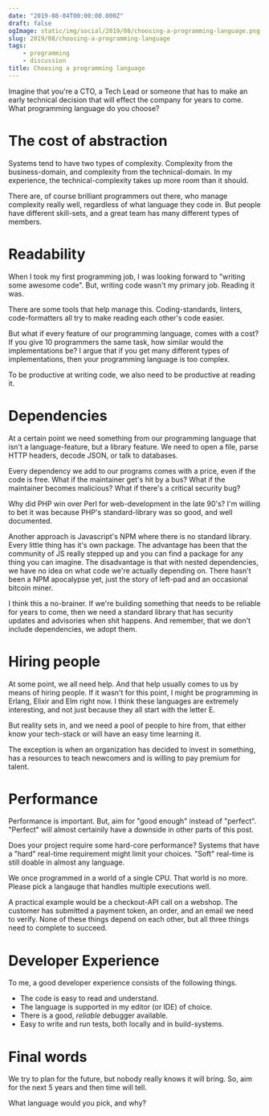 ```yaml
---
date: "2019-08-04T00:00:00.000Z"
draft: false
ogImage: static/img/social/2019/08/choosing-a-programming-language.png
slug: 2019/08/choosing-a-programming-language
tags:
    - programming
    - discussion
title: Choosing a programming language
---
```

Imagine that you're a CTO, a Tech Lead or someone that has to make an early technical decision that will effect the company for years to come. What programming language do you choose?

# The cost of abstraction

Systems tend to have two types of complexity. Complexity from the business-domain, and complexity from the technical-domain. In my experience, the technical-complexity takes up more room than it should.

There are, of course brilliant programmers out there, who manage complexity really well, regardless of what language they code in. But people have different skill-sets, and a great team has many different types of members.

# Readability

When I took my first programming job, I was looking forward to "writing some awesome code". But, writing code wasn't my primary job. Reading it was.

There are some tools that help manage this. Coding-standards, linters, code-formatters all try to make reading each other's code easier.

But what if every feature of our programming language, comes with a cost? If you give 10 programmers the same task, how similar would the implementations be? I argue that if you get many different types of implementations, then your programming language is too complex.

To be productive at writing code, we also need to be productive at reading it.

# Dependencies

At a certain point we need something from our programming language that isn't a language-feature, but a library feature. We need to open a file, parse HTTP headers, decode JSON, or talk to databases.

Every dependency we add to our programs comes with a price, even if the code is free. What if the maintainer get's hit by a bus? What if the maintainer becomes malicious? What if there's a critical security bug?

Why did PHP win over Perl for web-development in the late 90's? I'm willing to bet it was because PHP's standard-library was so good, and well documented.

Another approach is Javascript's NPM where there is no standard library. Every little thing has it's own package. The advantage has been that the community of JS really stepped up and you can find a package for any thing you can imagine. The disadvantage is that with nested dependencies, we have no idea on what code we're actually depending on. There hasn't been a NPM apocalypse yet, just the story of left-pad and an occasional bitcoin miner.

I think this a no-brainer. If we're building something that needs to be reliable for years to come, then we need a standard library that has security updates and advisories when shit happens. And remember, that we don't include dependencies, we adopt them.

# Hiring people

At some point, we all need help. And that help usually comes to us by means of hiring people. If it wasn't for this point, I might be programming in Erlang, Elixir and Elm right now. I think these languages are extremely interesting, and not just because they all start with the letter E.

But reality sets in, and we need a pool of people to hire from, that either know your tech-stack or will have an easy time learning it.

The exception is when an organization has decided to invest in something, has a resources to teach newcomers and is willing to pay premium for talent.

# Performance

Performance is important. But, aim for "good enough" instead of "perfect". "Perfect" will almost certainily have a downside in other parts of this post.

Does your project require some hard-core performance? Systems that have a "hard" real-time requirement might limit your choices. "Soft" real-time is still doable in almost any language.

We once programmed in a world of a single CPU. That world is no more. Please pick a langauge that handles multiple executions well.

A practical example would be a checkout-API call on a webshop. The customer has submitted a payment token, an order, and an email we need to verify. None of these things depend on each other, but all three things need to complete to succeed.

# Developer Experience

To me, a good developer experience consists of the following things.

- The code is easy to read and understand.
- The language is supported in my editor (or IDE) of choice.
- There is a good, _reliable_ debugger available.
- Easy to write and run tests, both locally and in build-systems.

# Final words

We try to plan for the future, but nobody really knows it will bring. So, aim for the next 5 years and then time will tell.

What language would you pick, and why?

